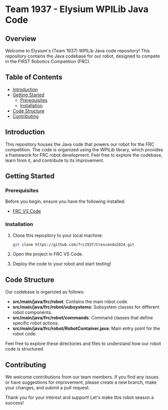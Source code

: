 # Team 1937 - Elysium WPILib Java Code

## Overview

Welcome to Elysium's (Team 1937) WPILib Java code repository! This repository contains the Java codebase for our robot, designed to compete in the FIRST Robotics Competition (FRC).

## Table of Contents

- [Introduction](#introduction)
- [Getting Started](#getting-started)
  - [Prerequisites](#prerequisites)
  - [Installation](#installation)
- [Code Structure](#code-structure)
- [Contributing](#contributing)

## Introduction

This repository houses the Java code that powers our robot for the FRC competition. The code is organized using the WPILib library, which provides a framework for FRC robot development. Feel free to explore the codebase, learn from it, and contribute to its improvement.

## Getting Started

### Prerequisites

Before you begin, ensure you have the following installed:

- [FRC VS Code](https://docs.wpilib.org/en/stable/docs/getting-started/getting-started-frc-control-system/wpilib-setup.html)

### Installation

1. Clone this repository to your local machine:

    ```bash
    git clone https://github.com/frc1937/Crescendo2024.git
    ```

2. Open the project in FRC VS Code.

3. Deploy the code to your robot and start testing!

## Code Structure

Our codebase is organized as follows:

- **src/main/java/frc/robot**: Contains the main robot code.
- **src/main/java/frc/robot/subsystems**: Subsystem classes for different robot components.
- **src/main/java/frc/robot/commands**: Command classes that define specific robot actions.
- **src/main/java/frc/robot/RobotContainer.java**: Main entry point for the robot code.

Feel free to explore these directories and files to understand how our robot code is structured.

## Contributing

We welcome contributions from our team members. If you find any issues or have suggestions for improvement, please create a new branch, make your changes, and submit a pull request.

Thank you for your interest and support! Let's make this robot season a success!
